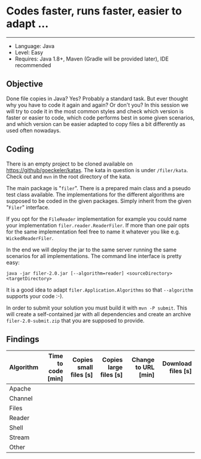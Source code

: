 # Codes faster, runs faster, easier to adapt ...

----------

+ Language: Java
+ Level: Easy
+ Requires: Java 1.8+, Maven (Gradle will be provided later), IDE recommended

## Objective

Done file copies in Java? Yes? Probably a standard task. But ever thought why you have to code it again and again? Or don't you? In this session we will try to code it in the most common styles and check which version is faster or easier to code, which code performs best in some given scenarios, and which version can be easier adapted to copy files a bit differently as used often nowadays.

## Coding

There is an empty project to be cloned available on [https://github/goeckeler/katas](https://github/goeckeler/katas). The kata in question is under `/filer/kata`. Check out and `mvn` in the root directory of the kata.

The main package is "`filer`". There is a prepared main class and a pseudo test class available. The implementations for the different algorithms are supposed to be coded in the given packages. Simply inherit from the given "`Filer`" interface.

If you opt for the `FileReader` implementation for example you could name your implementation `filer.reader.ReaderFiler`. If more than one pair opts for the same implementation feel free to name it whatever you like e.g. `WickedReaderFiler`. 

In the end we will deploy the jar to the same server running the same scenarios for all implementations. The command line interface is pretty easy:

`java -jar filer-2.0.jar [--algorithm=reader] <sourceDirectory> <targetDirectory>`

It is a good idea to adapt `filer.Application.Algorithms` so that `--algorithm` supports your code :-).

In order to submit your solution you must build it with `mvn -P submit`. This will create a self-contained jar with all dependencies and create an archive `filer-2.0-submit.zip` that you are supposed to provide.

## Findings

Algorithm | Time to code [min] | Copies small files [s] | Copies large files [s] | Change to URL [min] | Download files [s]
----------|-------------:|-------------------:|-------------------:|--------------:|--------------------:
Apache | | | | |
Channel | | | | |
Files | | | | |
Reader | | | | |
Shell | | | | |
Stream | | | | |
Other | | | | |
